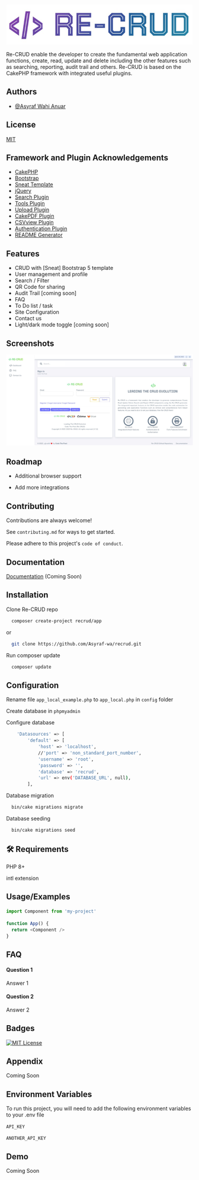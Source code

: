 
![Logo](https://github.com/Asyraf-wa/recrud/blob/main/webroot/img/ReCRUD.jpg)


Re-CRUD enable the developer to create the fundamental web application functions, create, read, update and delete including the other features such as searching, reporting, audit trail and others. Re-CRUD is based on the CakePHP framework with integrated useful plugins.
## Authors

- [@Asyraf Wahi Anuar](https://github.com/Asyraf-wa)


## License

[MIT](https://choosealicense.com/licenses/mit/)


## Framework and Plugin Acknowledgements

 - [CakePHP](https://cakephp.org)
 - [Bootstrap](https://getbootstrap.com)
 - [Sneat Template](https://themewagon.com/themes/free-responsive-bootstrap-5-html5-admin-template-sneat/)
 - [jQuery](https://ajax.googleapis.com/ajax/libs/jquery/3.6.0/jquery.min.js)
 - [Search Plugin](https://github.com/FriendsOfCake/search)
 - [Tools Plugin](https://github.com/dereuromark/cakephp-tools)
 - [Upload Plugin](https://github.com/FriendsOfCake/cakephp-upload)
 - [CakePDF Plugin](https://github.com/FriendsOfCake/CakePdf)
 - [CSVview Plugin](https://github.com/FriendsOfCake/cakephp-csvview)
 - [Authentication Plugin](https://github.com/cakephp/authentication)
 - [README Generator](https://readme.so/editor)

## Features

- CRUD with [Sneat] Bootstrap 5 template
- User management and profile
- Search / Filter
- QR Code for sharing
- Audit Trail [coming soon]
- FAQ
- To Do list / task
- Site Configuration
- Contact us
- Light/dark mode toggle [coming soon]


## Screenshots

![App Screenshot](https://github.com/Asyraf-wa/recrud/blob/main/webroot/img/ss/ss_login.jpg)


## Roadmap

- Additional browser support

- Add more integrations


## Contributing

Contributions are always welcome!

See `contributing.md` for ways to get started.

Please adhere to this project's `code of conduct`.


## Documentation

[Documentation](https://codethepixel.com) (Coming Soon)


## Installation

Clone Re-CRUD repo

```bash
  composer create-project recrud/app
```
or
```bash
  git clone https://github.com/Asyraf-wa/recrud.git
```

Run composer update

```bash
  composer update
```

## Configuration

Rename file `app_local_example.php` to  `app_local.php` in `config` folder

Create database in `phpmyadmin`

Configure database
```bash
    'Datasources' => [
        'default' => [
            'host' => 'localhost',
            //'port' => 'non_standard_port_number',
            'username' => 'root',
            'password' => '',
            'database' => 'recrud',
            'url' => env('DATABASE_URL', null),
        ],
```

Database migration

```bash
  bin/cake migrations migrate
```

Database seeding

```bash
  bin/cake migrations seed
```
    
## 🛠 Requirements

PHP 8+

intl extension


## Usage/Examples

```javascript
import Component from 'my-project'

function App() {
  return <Component />
}
```


## FAQ

#### Question 1

Answer 1

#### Question 2

Answer 2


## Badges

[![MIT License](https://img.shields.io/badge/License-MIT-green.svg)](https://choosealicense.com/licenses/mit/)

## Appendix

Coming Soon


## Environment Variables

To run this project, you will need to add the following environment variables to your .env file

`API_KEY`

`ANOTHER_API_KEY`


## Demo

Coming Soon

